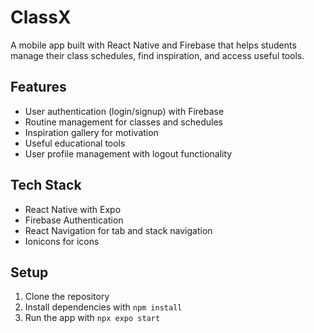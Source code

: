 # ClassX

A mobile app built with React Native and Firebase that helps students manage their class schedules, find inspiration, and access useful tools.

## Features

- User authentication (login/signup) with Firebase
- Routine management for classes and schedules
- Inspiration gallery for motivation
- Useful educational tools
- User profile management with logout functionality

## Tech Stack

- React Native with Expo
- Firebase Authentication
- React Navigation for tab and stack navigation
- Ionicons for icons

## Setup

1. Clone the repository
2. Install dependencies with `npm install`
3. Run the app with `npx expo start`
